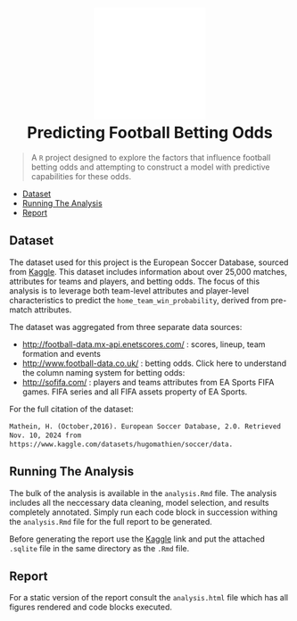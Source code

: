 <h1 align="center" style="border-bottom: none">
    <a href="https://prometheus.io" target="_blank"><img alt="Prometheus" src="./.assets/heading-image.svg"></a><br>Predicting Football Betting Odds
</h1>

> A `R` project designed to explore the factors that influence football betting odds and attempting to construct a model with predictive capabilities for these odds.

- [Dataset](https://github.com/adithya-r-01/football-linear-regression/tree/main?tab=readme-ov-file#dataset)
- [Running The Analysis](https://github.com/adithya-r-01/football-linear-regression/tree/main?tab=readme-ov-file#running-the-analysis)
- [Report](https://github.com/adithya-r-01/football-linear-regression/tree/main?tab=readme-ov-file#report)

## Dataset

The dataset used for this project is the European Soccer Database, sourced from [Kaggle](https://www.kaggle.com/datasets/hugomathien/soccer/code). This dataset includes information about over 25,000 matches, attributes for teams and players, and betting odds. The focus of this analysis is to leverage both team-level attributes and player-level characteristics to predict the `home_team_win_probability`, derived from pre-match attributes.

The dataset was aggregated from three separate data sources:
- http://football-data.mx-api.enetscores.com/  : scores, lineup, team formation and events
- http://www.football-data.co.uk/ : betting odds. Click here to understand the column naming system for betting odds:
- http://sofifa.com/ : players and teams attributes from EA Sports FIFA games. FIFA series and all FIFA assets property of EA Sports.

For the full citation of the dataset:

```
Mathein, H. (October,2016). European Soccer Database, 2.0. Retrieved Nov. 10, 2024 from https://www.kaggle.com/datasets/hugomathien/soccer/data.
```

## Running The Analysis

The bulk of the analysis is available in the `analysis.Rmd` file. The analysis includes all the neccessary data cleaning, model selection, and results completely annotated. Simply run each code block in succession withing the `analysis.Rmd` file for the full report to be generated.

Before generating the report use the [Kaggle](https://www.kaggle.com/datasets/hugomathien/soccer/code) link and put the attached `.sqlite` file in the same directory as the `.Rmd` file.

## Report

For a static version of the report consult the `analysis.html` file which has all figures rendered and code blocks executed.


